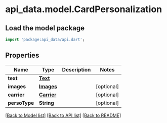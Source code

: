 # api_data.model.CardPersonalization

## Load the model package
```dart
import 'package:api_data/api.dart';
```

## Properties
Name | Type | Description | Notes
------------ | ------------- | ------------- | -------------
**text** | [**Text**](Text.md) |  | 
**images** | [**Images**](Images.md) |  | [optional] 
**carrier** | [**Carrier**](Carrier.md) |  | [optional] 
**persoType** | **String** |  | [optional] 

[[Back to Model list]](../README.md#documentation-for-models) [[Back to API list]](../README.md#documentation-for-api-endpoints) [[Back to README]](../README.md)


